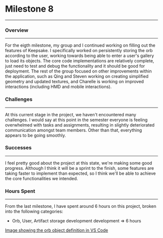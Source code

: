 # Milestone 8

---

### Overview

---

For the eigth milestone, my group and I continued working on filling out the features of Keepsake. I specifically worked on persistently storing the orb according to the user, working towards being able to enter a user's gallery to load its objects. The core code implementations are relatively complete, just need to test and debug the functionality and it should be good for deployment. The rest of the group focused on other improvements within the application, such as Qing and Steven working on creating simplified geometry and updated textures, and Charelle is working on improved interactions (including HMD and mobile interactions).


### Challenges

---
At this current stage in the project, we haven't encountered many challenges. I would say at this point in the semester everyone is feeling overwhelmed with tasks and assignments, resulting in slightly deteriorated communication amongst team members. Other than that, everything appears to be going smoothly.


### Successes

---

I feel pretty good about the project at this state, we're making some good progress. Although I think it will be a sprint to the finish, some features are taking faster to implement than expected, so I think we'll be able to achieve the core functionalities we intended. 


### Hours Spent

---

From the last milestone, I have spent around 6 hours on this project, broken into the following categories:

- Orb, User, Artifact storage development development ⇒ 6 hours

[Image showing the orb object definition in VS Code](/assets/M8_image.png)
